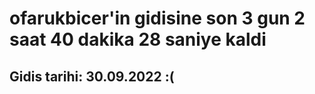 # ofarukbicer'in gidisine son 3 gun 2 saat 40 dakika 28 saniye kaldi

## Gidis tarihi: 30.09.2022 :(